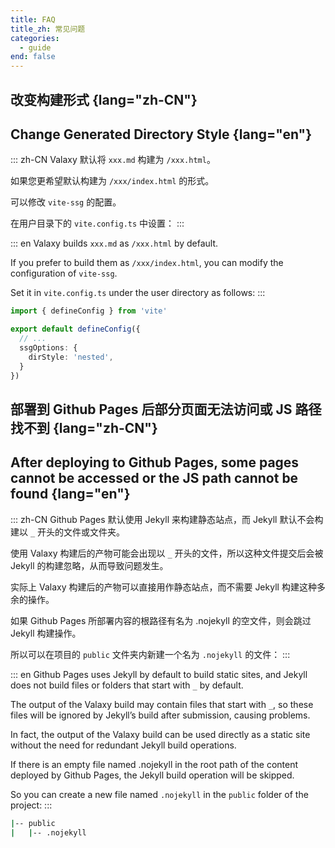 ```yaml
---
title: FAQ
title_zh: 常见问题
categories:
  - guide
end: false
---
```


## 改变构建形式 {lang="zh-CN"}

## Change Generated Directory Style {lang="en"}

::: zh-CN
Valaxy 默认将 `xxx.md` 构建为 `/xxx.html`。

如果您更希望默认构建为 `/xxx/index.html` 的形式。

可以修改 `vite-ssg` 的配置。

在用户目录下的 `vite.config.ts` 中设置：
:::

::: en
Valaxy builds `xxx.md` as `/xxx.html` by default.

If you prefer to build them as `/xxx/index.html`, you can modify the configuration of `vite-ssg`.

Set it in `vite.config.ts` under the user directory as follows:
:::

```ts
import { defineConfig } from 'vite'

export default defineConfig({
  // ...
  ssgOptions: {
    dirStyle: 'nested',
  }
})
```

## 部署到 Github Pages 后部分页面无法访问或 JS 路径找不到 {lang="zh-CN"}

## After deploying to Github Pages, some pages cannot be accessed or the JS path cannot be found {lang="en"}

::: zh-CN
Github Pages 默认使用 Jekyll 来构建静态站点，而 Jekyll 默认不会构建以 `_` 开头的文件或文件夹。

使用 Valaxy 构建后的产物可能会出现以 `_` 开头的文件，所以这种文件提交后会被 Jekyll 的构建忽略，从而导致问题发生。

实际上 Valaxy 构建后的产物可以直接用作静态站点，而不需要 Jekyll 构建这种多余的操作。

如果 Github Pages 所部署内容的根路径有名为 .nojekyll 的空文件，则会跳过 Jekyll 构建操作。

所以可以在项目的 `public` 文件夹内新建一个名为 `.nojekyll` 的文件：
:::

::: en
Github Pages uses Jekyll by default to build static sites, and Jekyll does not build files or folders that start with `_` by default.

The output of the Valaxy build may contain files that start with `_`, so these files will be ignored by Jekyll’s build after submission, causing problems.

In fact, the output of the Valaxy build can be used directly as a static site without the need for redundant Jekyll build operations.

If there is an empty file named .nojekyll in the root path of the content deployed by Github Pages, the Jekyll build operation will be skipped.

So you can create a new file named `.nojekyll` in the `public` folder of the project:
:::

```bash
|-- public
|   |-- .nojekyll
```
